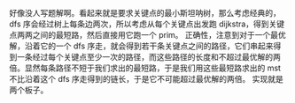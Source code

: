 好像没人写题解啊。看起来就是要求关键点的最小斯坦呐树，那么考虑经典的，dfs 序会经过树上每条边两次，所以考虑从每个关键点出发跑 dijkstra，得到关键点两两之间的最短路，然后直接用它跑一个 prim。
正确性，注意到对于一个最优解，沿着它的一个 dfs 序走，就会得到若干条关键点之间的路径，它们串起来得到一条经过每个关键点至少一次的路径，而这些路径的长度和不超过最优解的两倍。显然每条路径不短于我们求出的最短路，于是我们用这些最短路求出的 mst 不比沿着这个 dfs 序走得到的链长，于是它不可能超过最优解的两倍。
实现就是两个板子。

